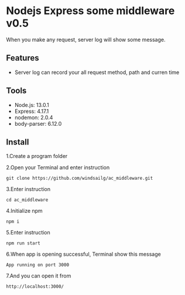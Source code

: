 # Nodejs Express some middleware v0.5

When you make any request, server log will show some message.


## Features

- Server log can record your all request method, path and curren time

## Tools

- Node.js: 13.0.1
- Express: 4.17.1
- nodemon: 2.0.4
- body-parser: 6.12.0


## Install


1.Create a program folder


2.Open your Terminal and enter instruction

```
git clone https://github.com/windsailg/ac_middleware.git
```

3.Enter instruction

```
cd ac_middleware
```


4.Initialize npm
```
npm i
```

5.Enter instruction
```
npm run start
```

6.When app is opening successful, Terminal show this message
```
App running on port 3000
```

7.And you can open it from
```
http://localhost:3000/
```
